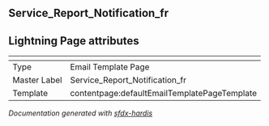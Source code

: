## Service_Report_Notification_fr

## Lightning Page attributes

|<!-- -->|<!-- -->|
|:---|:---|
|Type| Email Template Page|
|Master Label|Service_Report_Notification_fr|
|Template|contentpage:defaultEmailTemplatePageTemplate|




<!-- Page description -->


_Documentation generated with [sfdx-hardis](https://sfdx-hardis.cloudity.com)_
